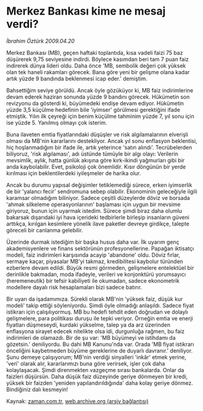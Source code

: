 # Merkez Bankası  kime ne mesaj verdi?

*İbrahim Öztürk 2009.04.20*

<tr><td class="metin" colspan="2" style="padding-top: 20px; padding-left: 5px; padding-right: 10px;">Merkez Bankası (MB), geçen haftaki toplantıda, kısa vadeli faizi 75 baz düşürerek 9,75 seviyesine indirdi. Böylece kasımdan beri tam 7 puan faiz indirerek dünya lideri oldu. Daha önce 'MB, sembolik değeri çok yüksek olan tek haneli rakamları görecek. Bana göre yeni bir gelişme olana kadar artık yüzde 9 bandında beklenmesi icap eder.' demiştim.</td></tr><tr><td class="metin" colspan="2" style="padding-top: 20px; padding-left: 5px; padding-right: 10px;"><p>Bahsettiğim seviye görüldü. Ancak öyle gözüküyor ki, MB faiz indirimlerine devam ederek haziran sonunda yüzde 9 bandını görecek. Hükümetin son revizyonu da gösterdi ki, büyümedeki endişe devam ediyor. Hükümetin yüzde 3,5 küçülme hedefinin bile 'iyimser' görülmesi gerektiğini ifade etmiştik. Yılın ilk çeyreği için benim küçülme tahminim yüzde 7, yıl sonu için ise yüzde 5. Yanılmış olmayı çok isterim. 
<p>Buna ilaveten emtia fiyatlarındaki düşüşler ve risk algılamalarının elverişli olması da MB'nin kararlarını destekliyor. Ancak yıl sonu enflasyon beklentisi, hiç hoşlanmadığım bir ifade ile, artık yeterince 'satın alındı'. Tecrübelerden biliyoruz, 'risk algılaması', adı üstünde tümüyle bir algı olayı: Verilerin mevsimlik, aylık, hatta günlük akışına göre kırk-ikindi yağmurları gibi bir anda kaybolabilir. Evet, psikoloji çok önemlidir. Kısır döngünün bir yerde kırılması için beklentilerdeki iyileşmeler de harika olur.
<p>Ancak bu durumu yapısal değişimler tetiklemediği sürece, erken iyimserlik de bir 'yalancı fecir' sendromuna sebep olabilir. Ekonominin geleceğiyle ilgili karamsar olmadığım biliniyor. Sadece çeşitli düzeylerde döviz ve borsada 'ahmak silkeleme operasyonlarının' başlaması için uygun bir mevsime giriyoruz, bunun için uyarmak istedim. Sürece şimdi biraz daha olumlu bakarsak dışarıdaki iyi hava içerideki tedbirlerle birleşip insanların güveni arttıkça, kırılgan kesimlere yönelik ilave paketler devreye girdikçe, talepte göreceli bir canlanma gelebilir. 
<p>Üzerinde durmak istediğim bir başka husus daha var. İlk uyarım genç akademisyenlere ve finans sektörünün profesyonellerine. Papağan iktisatçı modeli, faiz indirimleri karşısında acayip 'abandone' oldu. Döviz fırlar, sermaye kaçar, piyasalar MB'yi takmaz, kredibilitesi kaybolur türünden ezberlere devam edildi. Büyük resmi görmeden, gelişmelere entelektüel bir derinlikle bakmadan, moda ifadeyle, verileri ve konjonktürü yorumsayıcı (heremeneutik) bir tefsir kabiliyeti ile okumadan, sadece ekonometrik modellere dayalı risk hesaplamaları bizi sadece batırır. 
<p>Bir uyarı da işadamımıza. Sürekli olarak MB'nin 'yüksek faiz, düşük kur modeli' takip ettiği söyleniyordu. Şimdi öyle olmadığı anlaşıldı. Sadece fiyat istikrarı için çalışılıyormuş. MB bu hedefi tehdit eden doğrudan ve dolaylı gelişmelere, para politikası duruşu ile tepki veriyor. Örneğin emtia ve enerji fiyatları düşmeseydi, kurdaki yükselme, talep ya da arz üzerinden enflasyona sirayet edecek nitelikte olsa idi, durgunluğa rağmen, bu faiz indirimleri de olamazdı. Bir de şu var: 'MB büyümeyi ve istihdamı da gözetsin.' deniliyordu. Bu dahi MB Kanunu'nda var. Orada 'MB fiyat istikrarı önceliğini kaybetmeden büyüme gereklerine de duyarlı davranır.' deniliyor. Şunu demeye çalışıyorum; MB'nin verdiği sinyalleri 'inkâr' etmek yerine, 'veri' olarak alır, kararlarımızı buna göre verirsek, işler çok daha kolaylaşacak. Şimdi direnmekten vazgeçme sırası bankalarda. Onlar da faizleri düşürsün. Daha düşük faiz düzeyinde geriye dönmeyen bir kredi, yüksek bir faizden 'yeniden yapılandırıldığında' daha kolay geriye dönmez. Bindiğiniz dalı kesmeyin! <br/></p></p></p></p></p></td></tr>

Kaynak: [zaman.com.tr](http://zaman.com.tr/yazar.do?yazino=839423), [web.archive.org (arşiv bağlantısı)](http://web.archive.org/web/20090421051355/http://zaman.com.tr:80/yazar.do?yazino=839423)
